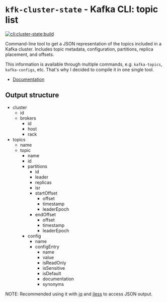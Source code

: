 # `kfk-cluster-state` - Kafka CLI: topic list

[![cli:cluster-state:build](https://github.com/jeqo/poc-apache-kafka/actions/workflows/cli-cluster-state-build.yml/badge.svg)](https://github.com/jeqo/poc-apache-kafka/actions/workflows/cli-cluster-state-build.yml)

Command-line tool to get a JSON representation of the topics included in a Kafka cluster.
Includes topic metadata, configuration, partitions, replica placement, and offsets.

This information is available through multiple commands, e.g. `kafka-topics`, `kafka-configs`, etc.
That's why I decided to compile it in one single tool.

- [Documentation](./docs/kfk-cluster-state.adoc)

## Output structure

- cluster
  - id
  - brokers
    - id
    - host
    - rack
- topics
  - name
  - topic
    - name
    - id
    - partitions
      - id
      - leader
      - replicas
      - isr
      - startOffset
        - offset
        - timestamp
        - leaderEpoch
      - endOffset
        - offset
        - timestamp
        - leaderEpoch
    - config
      - name
      - configEntry
        - name
        - value
        - isReadOnly
        - isSensitive
        - isDefault
        - documentation
        - synonyms

NOTE: Recommended using it with [jq](https://stedolan.github.io/jq/) and [jless](https://github.com/PaulJuliusMartinez/jless) to access JSON output.
